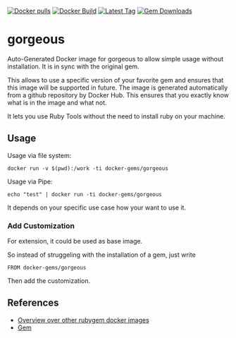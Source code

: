 [![Docker pulls](https://img.shields.io/docker/pulls/rubygem/gorgeous.svg)](https://hub.docker.com/r/rubygem/gorgeous/)
[![Docker Build](https://img.shields.io/docker/automated/rubygem/gorgeous.svg)](https://hub.docker.com/r/rubygem/gorgeous/)
[![Latest Tag](https://img.shields.io/github/tag/docker-rubygem/gorgeous.svg)](https://hub.docker.com/r/rubygem/gorgeous/)
[![Gem Downloads](https://img.shields.io/gem/dt/gorgeous.svg)](https://rubygems.org/gems/gorgeous/)
# gorgeous

Auto-Generated Docker image for gorgeous to allow simple usage without installation.
It is in sync with the original gem.

This allows to use a specific version of your favorite gem and ensures that this image will be supported in future.
The image is generated automatically from a github repository by Docker Hub.
This ensures that you exactly know what is in the image and what not.

It lets you use Ruby Tools without the need to install ruby on your machine.

## Usage

Usage via file system:

`docker run -v $(pwd):/work -ti docker-gems/gorgeous`

Usage via Pipe:

`echo "test" | docker run -ti docker-gems/gorgeous`

It depends on your specific use case how your want to use it.

### Add Customization

For extension, it could be used as base image.

So instead of struggeling with the installation of a gem, just write

`FROM docker-gems/gorgeous`

Then add the customization.

## References

 - [Overview over other rubygem docker images](https://github.com/thinkbot/docker-rubygem)
 - [Gem](https://rubygems.org/gems/gorgeous/)
